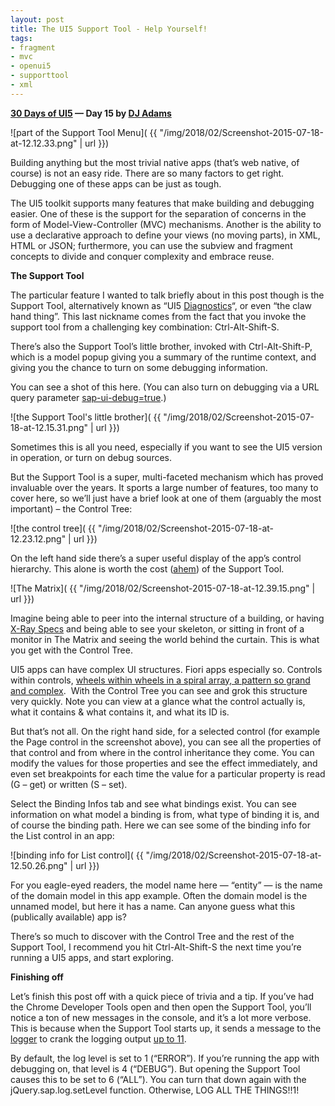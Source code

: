 ```yaml
---
layout: post
title: The UI5 Support Tool - Help Yourself!
tags:
- fragment
- mvc
- openui5
- supporttool
- xml
---
```


**[30 Days of UI5](/2015/07/04/30-days-of-ui5/) &mdash; Day 15 by [DJ Adams](//qmacro.org/about/)**

![part of the Support Tool Menu]( {{ "/img/2018/02/Screenshot-2015-07-18-at-12.12.33.png" | url }})

Building anything but the most trivial native apps (that’s web native, of course) is not an easy ride. There are so many factors to get right. Debugging one of these apps can be just as tough.

The UI5 toolkit supports many features that make building and debugging easier. One of these is the support for the separation of concerns in the form of Model-View-Controller (MVC) mechanisms. Another is the ability to use a declarative approach to define your views (no moving parts), in XML, HTML or JSON; furthermore, you can use the subview and fragment concepts to divide and conquer complexity and embrace reuse.

**The Support Tool**

The particular feature I wanted to talk briefly about in this post though is the Support Tool, alternatively known as “UI5 [Diagnostics](https://openui5.hana.ondemand.com/#docs/guide/6ec18e80b0ce47f290bc2645b0cc86e6.html)“, or even “the claw hand thing”. This last nickname comes from the fact that you invoke the support tool from a challenging key combination: Ctrl-Alt-Shift-S.

There’s also the Support Tool’s little brother, invoked with Ctrl-Alt-Shift-P, which is a model popup giving you a summary of the runtime context, and giving you the chance to turn on some debugging information.

You can see a shot of this here. (You can also turn on debugging via a URL query parameter [sap-ui-debug=true](https://openui5.hana.ondemand.com/#docs/guide/c9b0f8cca852443f9b8d3bf8ba5626ab.html).)

![the Support Tool's little brother]( {{ "/img/2018/02/Screenshot-2015-07-18-at-12.15.31.png" | url }})

Sometimes this is all you need, especially if you want to see the UI5 version in operation, or turn on debug sources.

But the Support Tool is a super, multi-faceted mechanism which has proved invaluable over the years. It sports a large number of features, too many to cover here, so we’ll just have a brief look at one of them (arguably the most important) – the Control Tree:

![the control tree]( {{ "/img/2018/02/Screenshot-2015-07-18-at-12.23.12.png" | url }})

On the left hand side there’s a super useful display of the app’s control hierarchy. This alone is worth the cost ([ahem](http://openui5.org/)) of the Support Tool.

![The Matrix]( {{ "/img/2018/02/Screenshot-2015-07-18-at-12.39.15.png" | url }})

Imagine being able to peer into the internal structure of a building, or having [X-Ray Specs](https://en.wikipedia.org/wiki/X-Ray_Spex) and being able to see your skeleton, or sitting in front of a monitor in The Matrix and seeing the world behind the curtain. This is what you get with the Control Tree.

UI5 apps can have complex UI structures. Fiori apps especially so. Controls within controls, [wheels within wheels in a spiral array, a pattern so grand and complex](http://www.azlyrics.com/lyrics/rush/naturalscience.html).  With the Control Tree you can see and grok this structure very quickly. Note you can view at a glance what the control actually is, what it contains & what contains it, and what its ID is.

But that’s not all. On the right hand side, for a selected control (for example the Page control in the screenshot above), you can see all the properties of that control and from where in the control inheritance they come. You can modify the values for those properties and see the effect immediately, and even set breakpoints for each time the value for a particular property is read (G – get) or written (S – set).

Select the Binding Infos tab and see what bindings exist. You can see information on what model a binding is from, what type of binding it is, and of course the binding path. Here we can see some of the binding info for the List control in an app:

![binding info for List control]( {{ "/img/2018/02/Screenshot-2015-07-18-at-12.50.26.png" | url }})

For you eagle-eyed readers, the model name here — “entity” — is the name of the domain model in this app example. Often the domain model is the unnamed model, but here it has a name. Can anyone guess what this (publically available) app is?

There’s so much to discover with the Control Tree and the rest of the Support Tool, I recommend you hit Ctrl-Alt-Shift-S the next time you’re running a UI5 apps, and start exploring.

**Finishing off**

Let’s finish this post off with a quick piece of trivia and a tip. If you’ve had the Chrome Developer Tools open and then open the Support Tool, you’ll notice a ton of new messages in the console, and it’s a lot more verbose. This is because when the Support Tool starts up, it sends a message to the [logger](https://openui5.hana.ondemand.com/#docs/api/symbols/jQuery.sap.log.html) to crank the logging output [up to 11](https://en.wikipedia.org/wiki/Up_to_eleven).

By default, the log level is set to 1 (“ERROR”). If you’re running the app with debugging on, that level is 4 (“DEBUG”). But opening the Support Tool causes this to be set to 6 (“ALL”). You can turn that down again with the jQuery.sap.log.setLevel function. Otherwise, LOG ALL THE THINGS!!1!

 



